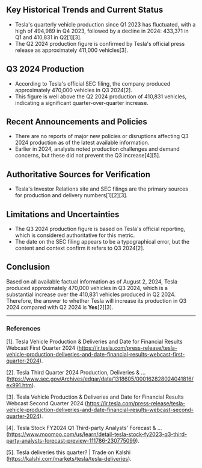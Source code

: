 ## Key Historical Trends and Current Status

- Tesla's quarterly vehicle production since Q1 2023 has fluctuated, with a high of 494,989 in Q4 2023, followed by a decline in 2024: 433,371 in Q1 and 410,831 in Q2[1][3].
- The Q2 2024 production figure is confirmed by Tesla's official press release as approximately 411,000 vehicles[3].

## Q3 2024 Production

- According to Tesla's official SEC filing, the company produced approximately 470,000 vehicles in Q3 2024[2].
- This figure is well above the Q2 2024 production of 410,831 vehicles, indicating a significant quarter-over-quarter increase.

## Recent Announcements and Policies

- There are no reports of major new policies or disruptions affecting Q3 2024 production as of the latest available information.
- Earlier in 2024, analysts noted production challenges and demand concerns, but these did not prevent the Q3 increase[4][5].

## Authoritative Sources for Verification

- Tesla's Investor Relations site and SEC filings are the primary sources for production and delivery numbers[1][2][3].

## Limitations and Uncertainties

- The Q3 2024 production figure is based on Tesla's official reporting, which is considered authoritative for this metric.
- The date on the SEC filing appears to be a typographical error, but the content and context confirm it refers to Q3 2024[2].

## Conclusion

Based on all available factual information as of August 2, 2024, Tesla produced approximately 470,000 vehicles in Q3 2024, which is a substantial increase over the 410,831 vehicles produced in Q2 2024. Therefore, the answer to whether Tesla will increase its production in Q3 2024 compared with Q2 2024 is **Yes**[2][3].

---

### References

[1]. Tesla Vehicle Production & Deliveries and Date for Financial Results Webcast First Quarter 2024 (https://ir.tesla.com/press-release/tesla-vehicle-production-deliveries-and-date-financial-results-webcast-first-quarter-2024).

[2]. Tesla Third Quarter 2024 Production, Deliveries & ... (https://www.sec.gov/Archives/edgar/data/1318605/000162828024041816/ex991.htm).

[3]. Tesla Vehicle Production & Deliveries and Date for Financial Results Webcast Second Quarter 2024 (https://ir.tesla.com/press-release/tesla-vehicle-production-deliveries-and-date-financial-results-webcast-second-quarter-2024).

[4]. Tesla Stock FY2024 Q1 Third-party Analysts' Forecast & ... (https://www.moomoo.com/us/learn/detail-tesla-stock-fy2023-q3-third-party-analysts-forecast-preview-111786-230775099).

[5]. Tesla deliveries this quarter? | Trade on Kalshi (https://kalshi.com/markets/tesla/tesla-deliveries).